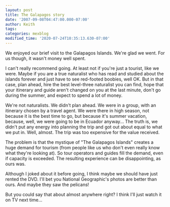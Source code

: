 ```yaml
---
layout: post
title: The Galapagos story
date: '2007-09-08T04:47:00.000-07:00'
author: Keith
tags:
categories: mexblog
modified_time: '2020-07-24T10:35:13.630-07:00'
---
```

We enjoyed our brief visit to the Galapagos Islands. We're glad we went.
For us though, it wasn't money well spent.

I can't really recommend going. At least not if you're just a tourist,
like we were. Maybe if you are a true naturalist who has read and
studied about the islands forever and just have to see red-footed
boobies, well OK. But in that case, plan ahead, hire the best
level-three naturalist you can find, hope that your itinerary and guide
aren't changed on you at the last minute, don't go during the summer,
and expect to spend a lot of money.

We're not naturalists. We didn't plan ahead. We were in a group, with an
itinerary chosen by a travel agent. We were there in high season, not
because it is the best time to go, but because it's summer vacation,
because, well, we were going to be in Ecuador anyway... The truth is, we
didn't put any energy into planning the trip and got out about equal to
what we put in. Well, almost. The trip was too expensive for the value
received.

The problem is that the mystique of "The Galapagos Islands" creates a
huge demand for tourism (from people like us who don't even really know
what they're looking at). So tour operators and guides fill the demand,
even if capacity is exceeded. The resulting experience can be
disappointing, as ours was.

Although I joked about it before going, I think maybe we should have
just rented the DVD. I'll bet you National Geographic's photos are
better than ours. And maybe they saw the pelicans!

But you could say that about almost anywhere right? I think I'll just
watch it on TV next time...
